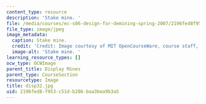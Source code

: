 ```yaml
---
content_type: resource
description: 'Stake mine. '
file: /media/courses/ec-s06-design-for-demining-spring-2007/2196fed8f953c51db286baa3bea9b3a5_disp32.jpg
file_type: image/jpeg
image_metadata:
  caption: Stake mine.
  credit: 'Credit: Image courtesy of MIT OpenCourseWare, course staff, and students.'
  image-alt: 'Stake mine. '
learning_resource_types: []
ocw_type: OCWImage
parent_title: Display Mines
parent_type: CourseSection
resourcetype: Image
title: disp32.jpg
uid: 2196fed8-f953-c51d-b286-baa3bea9b3a5
---
```


